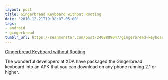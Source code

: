 ```yaml
---
layout: post
title: Gingerbread Keyboard without Rooting
date: '2010-12-21T19:38:07-05:00'
tags:
- android
- gingerbread
tumblr_url: https://seanmonstar.com/post/2408809047/gingerbread-keyboard-without-rooting
---
```

[Gingerbread Keyboard without Rooting](http://forum.xda-developers.com/showthread.php?t=875202)  

The wonderful developers at XDA have packaged the Gingerbread keyboard into an APK that you can download on any phone running 2.1 or higher.

